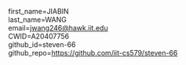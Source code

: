 first_name=JIABIN  
last_name=WANG  
email=jwang246@hawk.iit.edu  
CWID=A20407756  
github_id=steven-66  
github_repo=https://github.com/iit-cs579/steven-66  